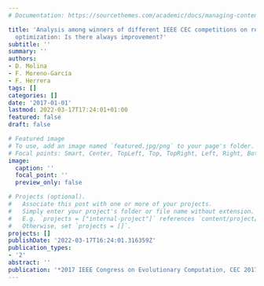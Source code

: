 ```yaml
---
# Documentation: https://sourcethemes.com/academic/docs/managing-content/

title: 'Analysis among winners of different IEEE CEC competitions on real-parameters
  optimization: Is there always improvement?'
subtitle: ''
summary: ''
authors:
- D. Molina
- F. Moreno-García
- F. Herrera
tags: []
categories: []
date: '2017-01-01'
lastmod: 2022-03-17T17:24:01+01:00
featured: false
draft: false

# Featured image
# To use, add an image named `featured.jpg/png` to your page's folder.
# Focal points: Smart, Center, TopLeft, Top, TopRight, Left, Right, BottomLeft, Bottom, BottomRight.
image:
  caption: ''
  focal_point: ''
  preview_only: false

# Projects (optional).
#   Associate this post with one or more of your projects.
#   Simply enter your project's folder or file name without extension.
#   E.g. `projects = ["internal-project"]` references `content/project/deep-learning/index.md`.
#   Otherwise, set `projects = []`.
projects: []
publishDate: '2022-03-17T16:24:01.316359Z'
publication_types:
- '2'
abstract: ''
publication: '*2017 IEEE Congress on Evolutionary Computation, CEC 2017 - Proceedings*'
---
```

